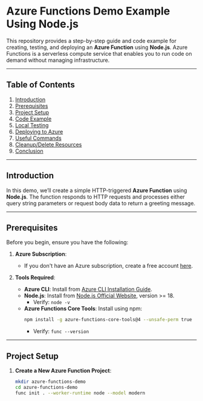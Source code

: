 # Azure Functions Demo Example Using Node.js

This repository provides a step-by-step guide and code example for creating, testing, and deploying an **Azure Function** using **Node.js**. Azure Functions is a serverless compute service that enables you to run code on demand without managing infrastructure.

---

## **Table of Contents**

1. [Introduction](#introduction)
2. [Prerequisites](#prerequisites)
3. [Project Setup](#project-setup)
4. [Code Example](#code-example)
5. [Local Testing](#local-testing)
6. [Deploying to Azure](#deploying-to-azure)
7. [Useful Commands](#useful-commands)
8. [Cleanup/Delete Resources](#cleanupdelete-resources)
9. [Conclusion](#conclusion)

---

## **Introduction**

In this demo, we’ll create a simple HTTP-triggered **Azure Function** using **Node.js**. The function responds to HTTP requests and processes either query string parameters or request body data to return a greeting message.

---

## **Prerequisites**

Before you begin, ensure you have the following:

1. **Azure Subscription**:
   - If you don't have an Azure subscription, create a free account [here](https://azure.microsoft.com/en-us/free/).

2. **Tools Required**:
   - **Azure CLI**: Install from [Azure CLI Installation Guide](https://learn.microsoft.com/en-us/cli/azure/install-azure-cli).
   - **Node.js**: Install from [Node.js Official Website](https://nodejs.org/), version >= 18.  
     - Verify: `node -v`
   - **Azure Functions Core Tools**: Install using npm:
     ```bash
     npm install -g azure-functions-core-tools@4 --unsafe-perm true
     ```
     - Verify: `func --version`

---

## **Project Setup**

1. **Create a New Azure Function Project**:
   ```bash
   mkdir azure-functions-demo
   cd azure-functions-demo
   func init . --worker-runtime node --model modern
